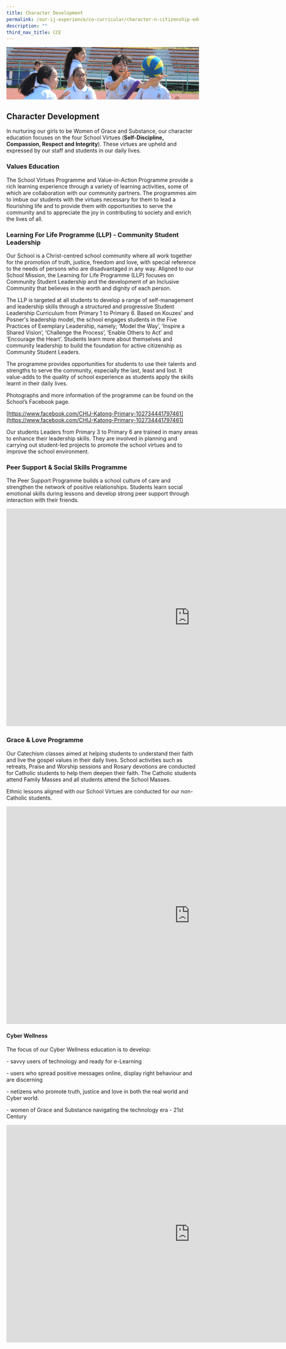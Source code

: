 ```yaml
---
title: Character Development
permalink: /our-ij-experience/co-curricular/character-n-citizenship-education-cce/character-development
description: ""
third_nav_title: CCE
---
```

![](/images/subpage.jpg)

## Character Development

In nurturing our girls to be Women of Grace and Substance, our character education focuses on the four School Virtues (**Self-Discipline, Compassion, Respect and Integrity**). These virtues are upheld and expressed by our staff and students in our daily lives.

### Values Education


The School Virtues Programme and Value-in-Action Programme provide a rich learning experience through a variety of learning activities, some of which are collaboration with our community partners. The programmes aim to imbue our students with the virtues necessary for them to lead a flourishing life and to provide them with opportunities to serve the community and to appreciate the joy in contributing to society and enrich the lives of all.

### Learning For Life Programme (LLP) - Community Student Leadership


Our School is a Christ-centred school community where all work together for the promotion of truth, justice, freedom and love, with special reference to the needs of persons who are disadvantaged in any way. Aligned to our School Mission, the Learning for Life Programme (LLP) focuses on Community Student Leadership and the development of an Inclusive Community that believes in the worth and dignity of each person.

  

The LLP is targeted at all students to develop a range of self-management and leadership skills through a structured and progressive Student Leadership Curriculum from Primary 1 to Primary 6. Based on Kouzes' and Posner's leadership model, the school engages students in the Five Practices of Exemplary Leadership, namely; ‘Model the Way’, ‘Inspire a Shared Vision’, ‘Challenge the Process’, ‘Enable Others to Act’ and ‘Encourage the Heart’. Students learn more about themselves and community leadership to build the foundation for active citizenship as Community Student Leaders.

  

The programme provides opportunities for students to use their talents and strengths to serve the community, especially the last, least and lost. It value-adds to the quality of school experience as students apply the skills learnt in their daily lives.

  

Photographs and more information of the programme can be found on the School’s Facebook page.

[https://www.facebook.com/CHIJ-Katong-Primary-102734441797461](https://www.facebook.com/CHIJ-Katong-Primary-102734441797461)

  

Our students Leaders from Primary 3 to Primary 6 are trained in many areas to enhance their leadership skills. They are involved in planning and carrying out student-led projects to promote the school virtues and to improve the school environment.

### Peer Support &amp; Social Skills Programme


The Peer Support Programme builds a school culture of care and strengthen the network of positive relationships. Students learn social emotional skills during lessons and develop strong peer support through interaction with their friends.


<iframe src="https://docs.google.com/presentation/d/e/2PACX-1vQRsGjEKR6anG1pum-z3vQt9oMXZWudOyQrLm8pRJvLxs0_MmB5ia20mJXYm9gr-lCIz23Jh-3KWmTX/embed?start=true&amp;loop=true&amp;delayms=5000" frameborder="0" width="960" height="569" allowfullscreen="true"></iframe>



### Grace &amp; Love Programme


Our Catechism classes aimed at helping students to understand their faith and live the gospel values in their daily lives. School activities such as retreats, Praise and Worship sessions and Rosary devotions are conducted for Catholic students to help them deepen their faith. The Catholic students attend Family Masses and all students attend the School Masses.

  

Ethnic lessons aligned with our School Virtues are conducted for our non-Catholic students.




<iframe allowfullscreen="true" height="569" width="960" frameborder="0" src="https://docs.google.com/presentation/d/e/2PACX-1vQl1FFoflrt5kLUT1vuESYBACYwy-HoXSxboHBdS_e-e2IuCrWLHUuvpj_ceS8luedjimEI06KTTZN9/embed?start=true&amp;loop=true&amp;delayms=5000"></iframe>










#### Cyber Wellness


The focus of our Cyber Wellness education is to develop:

\- savvy users of technology and ready for e-Learning

\- users who spread positive messages online, display right behaviour and are discerning

\- netizens who promote truth, justice and love in both the real world and Cyber world.

\- women of Grace and Substance navigating the technology era - 21st Century


<iframe allowfullscreen="true" height="569" width="960" frameborder="0" src="https://docs.google.com/presentation/d/e/2PACX-1vT96sih29AcRjC0uogxIoy7WYIwjNKXAxwC-0n1wPtZPPurZCX-iTlKs0lP-UwJarSkd95VKaLCA5bg/embed?start=true&amp;loop=true&amp;delayms=5000"></iframe>